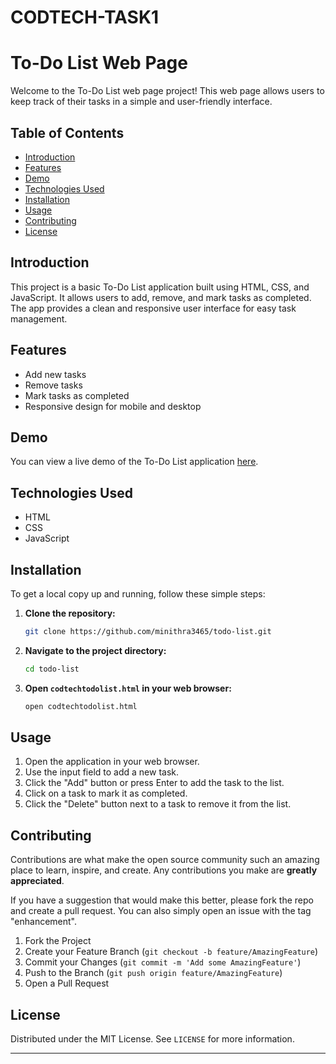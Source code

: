 # CODTECH-TASK1

# To-Do List Web Page

Welcome to the To-Do List web page project! This web page allows users to keep track of their tasks in a simple and user-friendly interface.

## Table of Contents

- [Introduction](#introduction)
- [Features](#features)
- [Demo](#demo)
- [Technologies Used](#technologies-used)
- [Installation](#installation)
- [Usage](#usage)
- [Contributing](#contributing)
- [License](#license)

## Introduction

This project is a basic To-Do List application built using HTML, CSS, and JavaScript. It allows users to add, remove, and mark tasks as completed. The app provides a clean and responsive user interface for easy task management.

## Features

- Add new tasks
- Remove tasks
- Mark tasks as completed
- Responsive design for mobile and desktop

## Demo

You can view a live demo of the To-Do List application [here](#Task1). 

## Technologies Used

- HTML
- CSS
- JavaScript

## Installation

To get a local copy up and running, follow these simple steps:

1. **Clone the repository:**

   ```sh
   git clone https://github.com/minithra3465/todo-list.git
   ```

2. **Navigate to the project directory:**

   ```sh
   cd todo-list
   ```

3. **Open `codtechtodolist.html` in your web browser:**

   ```sh
   open codtechtodolist.html
   ```

## Usage

1. Open the application in your web browser.
2. Use the input field to add a new task.
3. Click the "Add" button or press Enter to add the task to the list.
4. Click on a task to mark it as completed.
5. Click the "Delete" button next to a task to remove it from the list.

## Contributing

Contributions are what make the open source community such an amazing place to learn, inspire, and create. Any contributions you make are **greatly appreciated**.

If you have a suggestion that would make this better, please fork the repo and create a pull request. You can also simply open an issue with the tag "enhancement".

1. Fork the Project
2. Create your Feature Branch (`git checkout -b feature/AmazingFeature`)
3. Commit your Changes (`git commit -m 'Add some AmazingFeature'`)
4. Push to the Branch (`git push origin feature/AmazingFeature`)
5. Open a Pull Request

## License

Distributed under the MIT License. See `LICENSE` for more information.

---
